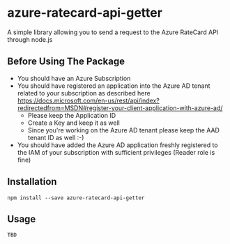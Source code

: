 # azure-ratecard-api-getter
A simple library allowing you to send a request to the Azure RateCard API through node.js

## Before Using The Package
- You should have an Azure Subscription
- You should have registered an application into the Azure AD tenant related to your subscription as described here <https://docs.microsoft.com/en-us/rest/api/index?redirectedfrom=MSDN#register-your-client-application-with-azure-ad/>
  * Please keep the Application ID
  * Create a Key and keep it as well
  * Since you're working on the Azure AD tenant please keep the AAD tenant ID as well :-)
- You should have added the Azure AD application freshly registered to the IAM of your subscription with sufficient privileges (Reader role is fine)

## Installation
`npm install --save azure-ratecard-api-getter`

## Usage
```
TBD
```